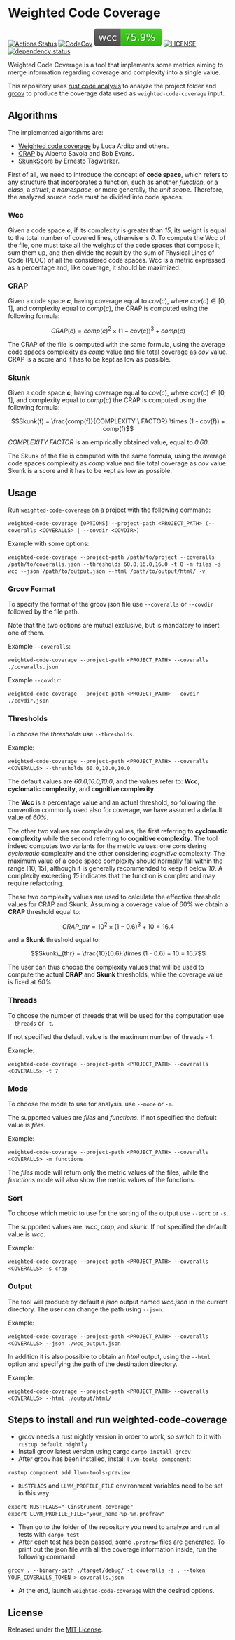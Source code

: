 # Weighted Code Coverage

[![Actions Status][actions badge]][actions]
[![CodeCov][codecov badge]][codecov]
[![Wcc][wcc badge]][wcc]
[![LICENSE][license badge]][license]
[![dependency status][status badge]][status]

Weighted Code Coverage is a tool that implements some metrics aiming to merge information regarding coverage and complexity into a single value.

This repository uses [rust code analysis](https://github.com/mozilla/rust-code-analysis/)
to analyze the project folder and [grcov](https://github.com/mozilla/grcov)
to produce the coverage data used as `weighted-code-coverage` input.

## Algorithms

The implemented algorithms are:
- [Weighted code coverage](https://www.sifis-home.eu/wp-content/uploads/2023/03/D2.4-Final-Developer-Guidelines.pdf) by Luca Ardito and others.
- [CRAP](https://testing.googleblog.com/2011/02/this-code-is-crap.html#:~:text=CRAP%20is%20short%20for%20Change,partner%20in%20crime%20Bob%20Evans) by Alberto Savoia and Bob Evans.
- [SkunkScore](https://www.fastruby.io/blog/code-quality/intruducing-skunk-stink-score-calculator.html) by Ernesto Tagwerker.

First of all, we need to introduce the concept of **code space**, which refers to any structure that incorporates a function, such as another *function*, or a *class*, a *struct*, a *namespace*, or more generally, the *unit scope*. Therefore, the analyzed source code must be divided into code spaces.

### Wcc

Given a code space ***c***, if its complexity is greater than *15*, its weight is equal to the total number of covered lines, otherwise is *0*. To compute the Wcc of the file, one must take all the weights of the code spaces that compose it, sum them up, and then divide the result by the sum of Physical Lines of Code (PLOC) of all the considered code spaces. Wcc is a metric expressed as a percentage and, like coverage, it should be maximized.

### CRAP

Given a code space ***c***, having coverage equal to $cov(c)$, where $cov(c) \in [0, 1]$, and complexity equal to $comp(c)$, the CRAP is computed using the following formula:

$$CRAP(c) = comp(c)^2 \times (1 - cov(c))^3 + comp(c)$$

The CRAP of the file is computed with the same formula, using the average code spaces complexity as $comp$ value and file total coverage as $cov$ value. CRAP is a score and it has to be kept as low as possible.

### Skunk

Given a code space ***c***, having coverage equal to $cov(c)$, where $cov(c) \in [0, 1]$, and complexity equal to $comp(c)$ the CRAP is computed using the following formula:

$$Skunk(f) = \frac{comp(f)}{COMPLEXITY \ FACTOR} \times (1 - cov(f)) + comp(f)$$

$COMPLEXITY \ FACTOR$ is an empirically obtained value, equal to *0.60*.

The Skunk of the file is computed with the same formula, using the average code spaces complexity as $comp$ value and file total coverage as $cov$ value. Skunk is a score and it has to be kept as low as possible.

## Usage

Run `weighted-code-coverage` on a project with the following command:
```
weighted-code-coverage [OPTIONS] --project-path <PROJECT_PATH> (--coveralls <COVERALLS> | --covdir <COVDIR>)
```

Example with some options:
```
weighted-code-coverage --project-path /path/to/project --coveralls /path/to/coveralls.json --thresholds 60.0,16.0,16.0 -t 8 -m files -s wcc --json /path/to/output.json --html /path/to/output/html/ -v
```

### Grcov Format

To specify the format of the grcov json file use `--coveralls` or `--covdir` followed by the file path.

Note that the two options are mutual exclusive, but is mandatory to insert one of them.

Example `--coveralls`:
```
weighted-code-coverage --project-path <PROJECT_PATH> --coveralls ./coveralls.json
```

Example `--covdir`:
```
weighted-code-coverage --project-path <PROJECT_PATH> --covdir ./covdir.json
```

### Thresholds

To choose the *thresholds* use `--thresholds`.

Example:
```
weighted-code-coverage --project-path <PROJECT_PATH> --coveralls <COVERALLS> --thresholds 60.0,10.0,10.0
```

The default values are *60.0,10.0,10.0*, and the values refer to: **Wcc**, **cyclomatic complexity**, and **cognitive complexity**.

The **Wcc** is a percentage value and an actual threshold, so following the convention commonly used also for coverage, we have assumed a default value of *60%*.

The other two values are complexity values, the first referring to **cyclomatic complexity** while the second referring to **cognitive complexity**. The tool indeed computes two variants for the metric values: one considering *cyclomatic* complexity and the other considering *cognitive* complexity. The maximum value of a code space complexity should normally fall within the range [10, 15], although it is generally recommended to keep it below *10*. A complexity exceeding *15* indicates that the function is complex and may require refactoring.

These two complexity values are used to calculate the effective threshold values for CRAP and Skunk. Assuming a coverage value of 60% we obtain a **CRAP** threshold equal to:

$$CRAP\_{thr} = 10^2 \times (1 - 0.6)^3 + 10 = 16.4$$

and a **Skunk** threshold equal to:

$$Skunk\_{thr} = \frac{10}{0.6} \times (1 - 0.6) + 10 = 16.7$$

The user can thus choose the complexity values that will be used to compute the actual **CRAP** and **Skunk** thresholds, while the coverage value is fixed at *60%*.

### Threads

To choose the number of threads that will be used for the computation use `--threads` or `-t`.

If not specified the default value is the maximum number of threads - 1.

Example:
```
weighted-code-coverage --project-path <PROJECT_PATH> --coveralls <COVERALLS> -t 7
```

### Mode

To choose the mode to use for analysis.
use `--mode` or `-m`.

The supported values are *files* and *functions*.
If not specified the default value is *files*.

Example:
```
weighted-code-coverage --project-path <PROJECT_PATH> --coveralls <COVERALLS> -m functions
```

The *files* mode will return only the metric values of the files, while the *functions* mode will also show the metric values of the functions.

### Sort

To choose which metric to use for the sorting of the output use `--sort` or `-s`.

The supported values are: *wcc*, *crap*, and *skunk*.
If not specified the default value is *wcc*.

Example:
```
weighted-code-coverage --project-path <PROJECT_PATH> --coveralls <COVERALLS> -s crap
```

### Output

The tool will produce by default a *json* output named *wcc.json* in the current directory. The user can change the path using `--json`.

Example:
```
weighted-code-coverage --project-path <PROJECT_PATH> --coveralls <COVERALLS> --json ./wcc_output.json
```

In addition it is also possible to obtain an *html* output, using the `--html` option and specifying the path of the destination directory.

Example:
```
weighted-code-coverage --project-path <PROJECT_PATH> --coveralls <COVERALLS> --html ./output/html/
```

## Steps to install and run weighted-code-coverage

- grcov needs a rust nightly version in order to work, so switch to it with: ``rustup default nightly``
- Install grcov latest version using cargo ``cargo install grcov``
- After grcov has been installed, install `llvm-tools component`:

```
rustup component add llvm-tools-preview
```

- `RUSTFLAGS` and `LLVM_PROFILE_FILE` environment variables need to be set in this way

```
export RUSTFLAGS="-Cinstrument-coverage"
export LLVM_PROFILE_FILE="your_name-%p-%m.profraw"
```

- Then go to the folder of the repository you need to analyze and run all tests with ``cargo test``
- After each test has been passed, some `.profraw` files are generated. To print out the json file with all the coverage information inside, run the following command:

```
grcov . --binary-path ./target/debug/ -t coveralls -s . --token YOUR_COVERALLS_TOKEN > coveralls.json
```

- At the end, launch `weighted-code-coverage` with the desired options.

## License

Released under the [MIT License](LICENSE).

<!-- Links -->
[actions]: https://github.com/SoftengPoliTo/weighted-code-coverage/actions
[codecov]: https://codecov.io/gh/SoftengPoliTo/weighted-code-coverage
[wcc]: https://softengpolito.github.io/weighted-code-coverage/
[license]: LICENSES/MIT.txt
[status]: https://deps.rs/repo/github/SoftengPoliTo/weighted-code-coverage

<!-- Badges -->
[actions badge]: https://github.com/SoftengPoliTo/weighted-code-coverage/workflows/weighted-code-coverage/badge.svg
[codecov badge]: https://codecov.io/gh/SoftengPoliTo/weighted-code-coverage/branch/master/graph/badge.svg
[wcc badge]: .github/badges/wcc.svg
[license badge]: https://img.shields.io/badge/license-MIT-blue.svg
[status badge]: https://deps.rs/repo/github/SoftengPoliTo/weighted-code-coverage/status.svg
